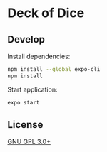 # Deck of Dice

## Develop

Install dependencies:

```bash
npm install --global expo-cli
npm install
```

Start application:

```bash
expo start
```

## License
[GNU GPL 3.0+](//www.gnu.org/copyleft/gpl.html "GNU GPL 3.0")
